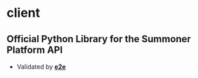 # client
## Official Python Library for the Summoner Platform API
- Validated by [**e2e**](./e2e/readme.md)